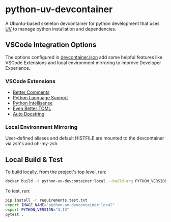 # python-uv-devcontainer

A Ubuntu-based skeleton devcontainer for python development that uses [UV](https://docs.astral.sh/uv/guides/install-python/#using-existing-python-versions) to manage python installation and dependencies.

## VSCode Integration Options

The options configured in [devcontainer.json](./.devcontainer/devcontainer.json) add some helpful features like VSCode Extensions and local environment mirroring to improve Developer Experience.

### VSCode Extensions

* [Better Comments](https://marketplace.visualstudio.com/items?itemName=aaron-bond.better-comments)
* [Python Language Support](https://marketplace.visualstudio.com/items?itemName=ms-python.python)
* [Python Intellisense](https://marketplace.visualstudio.com/items?itemName=ms-python.vscode-pylance)
* [Even Better TOML](https://marketplace.visualstudio.com/items?itemName=tamasfe.even-better-toml)
* [Auto Docstring](https://marketplace.visualstudio.com/items?itemName=njpwerner.autodocstring)

### Local Environment Mirroring

User-defined aliases and default HISTFILE are mounted to the devcontainer via zsh's and oh-my-zsh.

## Local Build & Test

To build locally, from the project's top level, run:
```bash
docker build -t python-uv-devcontainer:local --build-arg PYTHON_VERSION=3.13 -f .devcontainer/Dockerfile .
```

To test, run:
```bash
pip install -r requirements.test.txt
export IMAGE_NAME="python-uv-devcontainer:local"
export PYTHON_VERSION="3.13"
pytest .
```